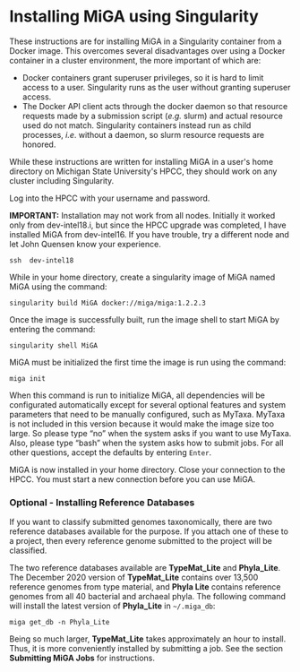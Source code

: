 # Installing MiGA using Singularity

These instructions are for installing MiGA in a Singularity container from a Docker image. This overcomes several disadvantages over using a Docker container in a cluster environment, the more important of which are:

* Docker containers grant superuser privileges, so it is hard to limit access to a user. Singularity runs as the user without granting superuser access.
* The Docker API client acts through the docker daemon so that resource requests made by a submission script \(*e.g.* slurm\) and actual resource used do not match. Singularity containers instead run as child processes, *i.e*. without a daemon, so slurm resource requests are honored. 

While these instructions are written for installing MiGA in a user's home directory on Michigan State University's HPCC, they should work on any cluster including Singularity.

Log into the HPCC with your username and password.

**IMPORTANT:** Installation may not work from all nodes. Initially it worked only from dev-intel18.i, but since the HPCC upgrade was completed, I have installed MiGA from dev-intel16. If you have trouble, try a different node and let John Quensen know your experience.

```text
ssh  dev-intel18
```

While in your home directory, create a singularity image of MiGA named MiGA using the command:

```text
singularity build MiGA docker://miga/miga:1.2.2.3
```

Once the image is successfully built, run the image shell to start MiGA by entering the command:

```text
singularity shell MiGA
```

MiGA must be initialized the first time the image is run using the command:

```text
miga init
```

When this command is run to initialize MiGA, all dependencies will be configurated automatically except for several optional features and system parameters that need to be manually configured, such as MyTaxa. MyTaxa is not included in this version because it would make the image size too large. So please type “no” when the system asks if you want to use MyTaxa. Also, please type “bash” when the system asks how to submit jobs. For all other questions, accept the defaults by entering `Enter`.

MiGA is now installed in your home directory. Close your connection to the HPCC. You must start a new connection before you can use MiGA.

### Optional - Installing Reference Databases

If you want to classify submitted genomes taxonomically, there are two reference databases available for the purpose. If you attach one of these to a project, then every reference genome submitted to the project will be classified.

The two reference databases available are **TypeMat\_Lite** and **Phyla\_Lite**. The December 2020 version of **TypeMat\_Lite** contains over 13,500 reference genomes from type material, and **Phyla Lite** contains reference genomes from all 40 bacterial and archaeal phyla. The following command will install the latest version of **Phyla\_Lite** in `~/.miga_db`:

```text
miga get_db -n Phyla_Lite
```

Being so much larger, **TypeMat\_Lite** takes approximately an hour to install. Thus, it is more conveniently installed by submitting a job. See the section **Submitting MiGA Jobs** for instructions.

